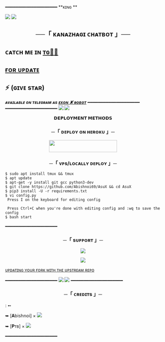 ━━━━━━━━━━━━━━━━━━━━
**ᴋɪɴɢ **

<img src="https://user-images.githubusercontent.com/73097560/115834477-dbab4500-a447-11eb-908a-139a6edaec5c.gif">
<img src="https://user-images.githubusercontent.com/73097560/115834477-dbab4500-a447-11eb-908a-139a6edaec5c.gif">


<h2 align="center">
    ──「 ᴋᴀɴᴀᴢʜᴀɢɪ ᴄʜᴀᴛʙᴏᴛ 」──
</h2>


##  ᴄᴀᴛᴄʜ ᴍᴇ ɪɴ [ᴛɢ🏃‍♀️](https://t.me/TEAM_VAMPIRE_SUPPORT) 

## [ғᴏʀ ᴜᴘᴅᴀᴛᴇ](https://t.me/Kanazhagi_bot)  

## ⚡ (ɢɪᴠᴇ sᴛᴀʀ)

_**ᴀᴠᴀɪʟᴀʙʟᴇ ᴏɴ ᴛᴇʟᴇɢʀᴀᴍ ᴀs [ᴇxᴏɴ ✘ ʀᴏʙᴏᴛ](https://t.me/Exon_Robot)**_
━━━━━━━━━━━━━━━━━━━━
━━━━━━━━━━━━━━━━━━━━
<img src="https://user-images.githubusercontent.com/73097560/115834477-dbab4500-a447-11eb-908a-139a6edaec5c.gif">
<img src="https://user-images.githubusercontent.com/73097560/115834477-dbab4500-a447-11eb-908a-139a6edaec5c.gif">



<p align="center">
<b>𝗗𝗘𝗣𝗟𝗢𝗬𝗠𝗘𝗡𝗧 𝗠𝗘𝗧𝗛𝗢𝗗𝗦</b>
</p>

<h3 align="center">
    ─「 ᴅᴇᴩʟᴏʏ ᴏɴ ʜᴇʀᴏᴋᴜ 」─
</h3>

<p align="center"><a href="https://dashboard.heroku.com/new?template=https://github.com/balah0409/soppana-sundhari"> <img src="https://img.shields.io/badge/Deploy%20On%20Heroku-black?style=for-the-badge&logo=heroku" width="220" height="38.45"/></a></p>


<h3 align="center">
    ─「 ᴠᴘs/ʟᴏᴄᴀʟʟʏ ᴅᴇᴘʟᴏʏ 」─
</h3>

```console
$ sudo apt install tmux && tmux
$ apt update
$ apt-get -y install git gcc python3-dev
$ git clone https://github.com/Abishnoi69/AsuX && cd AsuX
$ pip3 install -U -r requirements.txt 
$ vi config.py
 Press I on the keyboard for editing config

 Press Ctrl+C when you're done with editing config and :wq to save the config
$ bash start
```

━━━━━━━━━━━━━━━━━━━━

<h3 align="center">
    ─「 sᴜᴩᴩᴏʀᴛ 」─
</h3>

<p align="center">
<a href="https://telegram.me/AbishnoiMF"><img src="https://img.shields.io/badge/-Support%20Group-blue.svg?style=for-the-badge&logo=Telegram"></a>
</p>
<p align="center">
<a href="https://telegram.me/Abishnoi1M"><img src="https://img.shields.io/badge/Abishnoi%20-blue.svg?style=for-the-badge&logo=Telegram"></a>
</p>

[ᴜᴘᴅᴀᴛɪɴɢ ʏᴏᴜʀ ғᴏʀᴋ ᴡɪᴛʜ ᴛʜᴇ ᴜᴘsᴛʀᴇᴀᴍ ʀᴇᴘᴏ](https://t.me/Abishnoi_bots/43)

━━━━━━━━━━━━━━━━━━━━
<img src="https://user-images.githubusercontent.com/73097560/115834477-dbab4500-a447-11eb-908a-139a6edaec5c.gif">
<img src="https://user-images.githubusercontent.com/73097560/115834477-dbab4500-a447-11eb-908a-139a6edaec5c.gif">
━━━━━━━━━━━━━━━━━━━━
<h3 align="center">
    ─「 ᴄʀᴇᴅɪᴛs 」─
</h3>
 : ➻

➥ [𝐀𝖻𝗂𝗌𝗁𝗇𝗈𝗂] × <a href="https://github.com/Abishnoi69" alt="Abishnoi69"> <img src="https://img.shields.io/badge/KINGABISHNOI-90302f?logo=github" /></a>  

➥ [𝐏ᴛʙ] × <a href="https://docs.python-telegram-bot.org/en/stable/index.html" alt="python-telegram-bot"> <img src="https://img.shields.io/badge/pythontelegrambot-90302f?logo=github" /></a>  


━━━━━━━━━━━━━━━━━━━━
